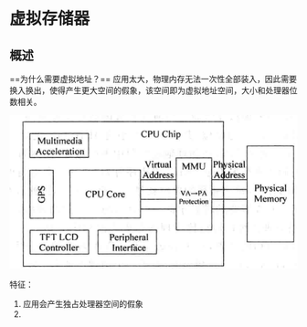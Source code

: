 # 虚拟存储器

## 概述

==为什么需要虚拟地址？==
应用太大，物理内存无法一次性全部装入，因此需要换入换出，使得产生更大空间的假象，该空间即为虚拟地址空间，大小和处理器位数相关。

<img src="./../image/virtual-memory/image-20230919193726337.png" alt="image-20230919193726337" style="zoom: 67%;" />

特征：
1. 应用会产生独占处理器空间的假象
2.   
